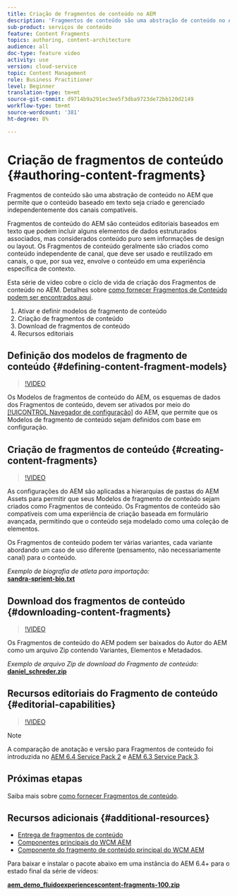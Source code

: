 ```yaml
---
title: Criação de fragmentos de conteúdo no AEM
description: 'Fragmentos de conteúdo são uma abstração de conteúdo no AEM que permite que o conteúdo baseado em texto seja criado e gerenciado independentemente dos canais compatíveis. '
sub-product: serviços de conteúdo
feature: Content Fragments
topics: authoring, content-architecture
audience: all
doc-type: feature video
activity: use
version: cloud-service
topic: Content Management
role: Business Practitioner
level: Beginner
translation-type: tm+mt
source-git-commit: d9714b9a291ec3ee5f3dba9723de72bb120d2149
workflow-type: tm+mt
source-wordcount: '381'
ht-degree: 8%

---
```



# Criação de fragmentos de conteúdo {#authoring-content-fragments}

Fragmentos de conteúdo são uma abstração de conteúdo no AEM que permite que o conteúdo baseado em texto seja criado e gerenciado independentemente dos canais compatíveis.

Fragmentos de conteúdo do AEM são conteúdos editoriais baseados em texto que podem incluir alguns elementos de dados estruturados associados, mas considerados conteúdo puro sem informações de design ou layout. Os Fragmentos de conteúdo geralmente são criados como conteúdo independente de canal, que deve ser usado e reutilizado em canais, o que, por sua vez, envolve o conteúdo em uma experiência específica de contexto.

Esta série de vídeo cobre o ciclo de vida de criação dos Fragmentos de conteúdo no AEM. Detalhes sobre [como fornecer Fragmentos de Conteúdo podem ser encontrados aqui](content-fragments-delivery-feature-video-use.md).

1. Ativar e definir modelos de fragmento de conteúdo
2. Criação de fragmentos de conteúdo
3. Download de fragmentos de conteúdo
4. Recursos editoriais

## Definição dos modelos de fragmento de conteúdo {#defining-content-fragment-models}

>[!VIDEO](https://video.tv.adobe.com/v/22452/?quality=12&learn=on)

Os Modelos de fragmentos de conteúdo do AEM, os esquemas de dados dos Fragmentos de conteúdo, devem ser ativados por meio do [[!UICONTROL Navegador de configuração]](https://docs.adobe.com/content/help/en/experience-manager-cloud-service/implementing/developing/configurations.html) do AEM, que permite que os Modelos de fragmento de conteúdo sejam definidos com base em configuração.

## Criação de fragmentos de conteúdo {#creating-content-fragments}

>[!VIDEO](https://video.tv.adobe.com/v/22451/?quality=12&learn=on)

As configurações do AEM são aplicadas a hierarquias de pastas do AEM Assets para permitir que seus Modelos de fragmento de conteúdo sejam criados como Fragmentos de conteúdo. Os Fragmentos de conteúdo são compatíveis com uma experiência de criação baseada em formulário avançada, permitindo que o conteúdo seja modelado como uma coleção de elementos.

Os Fragmentos de conteúdo podem ter várias variantes, cada variante abordando um caso de uso diferente (pensamento, não necessariamente canal) para o conteúdo.

*Exemplo de biografia de atleta para importação:*\
**[sandra-sprient-bio.txt](assets/sandra-sprient-bio.txt)**

## Download dos fragmentos de conteúdo {#downloading-content-fragments}

>[!VIDEO](https://video.tv.adobe.com/v/22450/?quality=12&learn=on)

Os Fragmentos de conteúdo do AEM podem ser baixados do Autor do AEM como um arquivo Zip contendo Variantes, Elementos e Metadados.

*Exemplo de arquivo Zip de download do Fragmento de conteúdo:*\
**[daniel_schreder.zip](assets/daniel_schreder.zip)**

## Recursos editoriais do Fragmento de conteúdo {#editorial-capabilities}

>[!VIDEO](https://video.tv.adobe.com/v/25891/?quality=12&learn=on)

>[!NOTE]
>
> A comparação de anotação e versão para Fragmentos de conteúdo foi introduzida no [AEM 6.4 Service Pack 2](https://experienceleague.adobe.com/docs/experience-manager-release-information/aem-release-updates/aem-releases-updates.html?lang=pt-BR) e [AEM 6.3 Service Pack 3](https://helpx.adobe.com/br/experience-manager/6-3/release-notes/sp3-release-notes.html).

## Próximas etapas

Saiba mais sobre [como fornecer Fragmentos de conteúdo](content-fragments-delivery-feature-video-use.md).

## Recursos adicionais {#additional-resources}

* [Entrega de fragmentos de conteúdo](content-fragments-delivery-feature-video-use.md)
* [Componentes principais do WCM AEM](https://docs.adobe.com/content/help/pt-BR/experience-manager-core-components/using/introduction.html)
* [Componente do fragmento de conteúdo principal do WCM AEM](https://docs.adobe.com/content/help/pt-BR/experience-manager-core-components/using/components/content-fragment-component.html)

Para baixar e instalar o pacote abaixo em uma instância do AEM 6.4+ para o estado final da série de vídeos:

**[aem_demo_fluidoexperiencescontent-fragments-100.zip](assets/aem_demo_fluid-experiencescontent-fragments-100.zip)**
